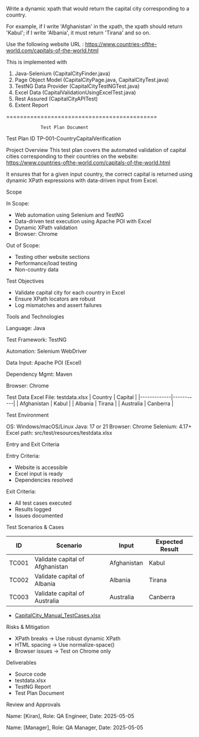 Write a dynamic xpath that would return the capital city corresponding to a country.

For example, if I write 'Afghanistan' in the xpath, the xpath should return 'Kabul';
if I write 'Albania', it must return 'Tirana' and so on. 

Use the following website URL :
https://www.countries-ofthe-world.com/capitals-of-the-world.html

This is implemented with 

1. Java-Selenium (CapitalCityFinder.java)
2. Page Object Model (CapitalCityPage.java, CapitalCityTest.java)
3. TestNG Data Provider (CapitalCityTestNGTest.java)
4. Excel Data (CapitalValidationUsingExcelTest.java)
5. Rest Assured (CapitalCityAPITest)
6. Extent Report

============================================

                 Test Plan Document


Test Plan ID
TP-001-CountryCapitalVerification

Project Overview
This test plan covers the automated validation of capital cities corresponding to their countries on the website:
https://www.countries-ofthe-world.com/capitals-of-the-world.html

It ensures that for a given input country, the correct capital is returned using dynamic XPath expressions with data-driven input from Excel.

Scope

In Scope:
- Web automation using Selenium and TestNG
- Data-driven test execution using Apache POI with Excel
- Dynamic XPath validation
- Browser: Chrome
  
Out of Scope:
- Testing other website sections
- Performance/load testing
- Non-country data
  
Test Objectives
- Validate capital city for each country in Excel
- Ensure XPath locators are robust
- Log mismatches and assert failures
  
Tools and Technologies

Language: Java

Test Framework: TestNG

Automation: Selenium WebDriver

Data Input: Apache POI (Excel)

Dependency Mgmt: Maven

Browser: Chrome


Test Data
Excel File: testdata.xlsx
| Country     | Capital   |
|-------------|-----------|
| Afghanistan | Kabul     |
| Albania     | Tirana    |
| Australia   | Canberra  |

Test Environment

OS: Windows/macOS/Linux
Java: 17 or 21
Browser: Chrome
Selenium: 4.17+
Excel path: src/test/resources/testdata.xlsx

Entry and Exit Criteria

Entry Criteria:
- Website is accessible
- Excel input is ready
- Dependencies resolved
  
Exit Criteria:
- All test cases executed
- Results logged
- Issues documented
  
Test Scenarios & Cases

| ID    | Scenario                         | Input        | Expected Result  |
|-------|----------------------------------|--------------|------------------|
| TC001 | Validate capital of Afghanistan  | Afghanistan  | Kabul            |
| TC002 | Validate capital of Albania      | Albania      | Tirana           |
| TC003 | Validate capital of Australia    | Australia    | Canberra         |

- [CapitalCity_Manual_TestCases.xlsx](https://github.com/user-attachments/files/20073545/CapitalCity_Manual_TestCases.xlsx)

Risks & Mitigation
- XPath breaks -> Use robust dynamic XPath
- HTML spacing -> Use normalize-space()
- Browser issues -> Test on Chrome only
  
Deliverables
- Source code
- testdata.xlsx
- TestNG Report
- Test Plan Document

  
Review and Approvals

Name: [Kiran], Role: QA Engineer, Date: 2025-05-05

Name: [Manager], Role: QA Manager,    Date: 2025-05-05


